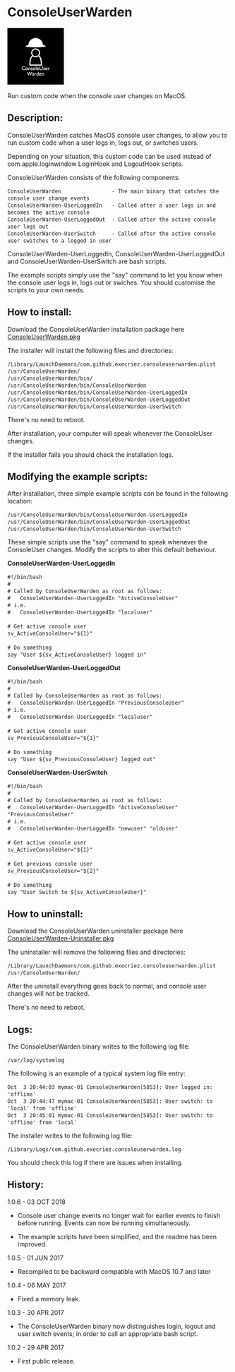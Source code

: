 # ConsoleUserWarden
![Logo](images/ConsoleUserWarden.jpg "Logo")

Run custom code when the console user changes on MacOS.

## Description:

ConsoleUserWarden catches MacOS console user changes, to allow you to run custom code when a user logs in, logs out, or switches users.

Depending on your situation, this custom code can be used instead of com.apple.loginwindow LoginHook and LogoutHook scripts.

ConsoleUserWarden consists of the following components:

	ConsoleUserWarden                - The main binary that catches the console user change events
	ConsoleUserWarden-UserLoggedIn   - Called after a user logs in and becomes the active console
	ConsoleUserWarden-UserLoggedOut  - Called after the active console user logs out
	ConsoleUserWarden-UserSwitch     - Called after the active console user switches to a logged in user
 
ConsoleUserWarden-UserLoggedIn, ConsoleUserWarden-UserLoggedOut and ConsoleUserWarden-UserSwitch are bash scripts.

The example scripts simply use the "say" command to let you know when the console user logs in, logs out or swiches. You should customise the scripts to your own needs.


## How to install:

Download the ConsoleUserWarden installation package here [ConsoleUserWarden.pkg](https://raw.githubusercontent.com/execriez/ConsoleUserWarden/master/SupportFiles/ConsoleUserWarden.pkg)

The installer will install the following files and directories:

	/Library/LaunchDaemons/com.github.execriez.consoleuserwarden.plist
	/usr/ConsoleUserWarden/
	/usr/ConsoleUserWarden/bin/
	/usr/ConsoleUserWarden/bin/ConsoleUserWarden
	/usr/ConsoleUserWarden/bin/ConsoleUserWarden-UserLoggedIn
	/usr/ConsoleUserWarden/bin/ConsoleUserWarden-UserLoggedOut
	/usr/ConsoleUserWarden/bin/ConsoleUserWarden-UserSwitch

There's no need to reboot.

After installation, your computer will speak whenever the ConsoleUser changes. 

If the installer fails you should check the installation logs.

## Modifying the example scripts:

After installation, three simple example scripts can be found in the following location:

	/usr/ConsoleUserWarden/bin/ConsoleUserWarden-UserLoggedIn
	/usr/ConsoleUserWarden/bin/ConsoleUserWarden-UserLoggedOut
	/usr/ConsoleUserWarden/bin/ConsoleUserWarden-UserSwitch

These simple scripts use the "say" command to speak whenever the ConsoleUser changes. Modify the scripts to alter this default behaviour.

**ConsoleUserWarden-UserLoggedIn**

	#!/bin/bash
	#
	# Called by ConsoleUserWarden as root as follows:    
	#   ConsoleUserWarden-UserLoggedIn "ActiveConsoleUser"
	# i.e.
	#   ConsoleUserWarden-UserLoggedIn "localuser"

	# Get active console user
	sv_ActiveConsoleUser="${1}"

	# Do something
	say "User ${sv_ActiveConsoleUser} logged in"

**ConsoleUserWarden-UserLoggedOut**

	#!/bin/bash
	#
	# Called by ConsoleUserWarden as root as follows:    
	#   ConsoleUserWarden-UserLoggedIn "PreviousConsoleUser"
	# i.e.
	#   ConsoleUserWarden-UserLoggedIn "localuser"

	# Get active console user
	sv_PreviousConsoleUser="${1}"

	# Do something
	say "User ${sv_PreviousConsoleUser} logged out"

**ConsoleUserWarden-UserSwitch**

	#!/bin/bash
	#
	# Called by ConsoleUserWarden as root as follows:    
	#   ConsoleUserWarden-UserLoggedIn "ActiveConsoleUser" "PreviousConsoleUser"
	# i.e.
	#   ConsoleUserWarden-UserLoggedIn "newuser" "olduser"

	# Get active console user
	sv_ActiveConsoleUser="${1}"

	# Get previous console user
	sv_PreviousConsoleUser="${2}"

	# Do something
	say "User Switch to ${sv_ActiveConsoleUser}"


## How to uninstall:

Download the ConsoleUserWarden uninstaller package here [ConsoleUserWarden-Uninstaller.pkg](https://raw.githubusercontent.com/execriez/ConsoleUserWarden/master/SupportFiles/ConsoleUserWarden-Uninstaller.pkg)

The uninstaller will remove the following files and directories:

	/Library/LaunchDaemons/com.github.execriez.consoleuserwarden.plist
	/usr/ConsoleUserWarden/

After the uninstall everything goes back to normal, and console user changes will not be tracked.

There's no need to reboot.

## Logs:

The ConsoleUserWarden binary writes to the following log file:

	/var/log/systemlog
  
The following is an example of a typical system log file entry:

	Oct  3 20:44:03 mymac-01 ConsoleUserWarden[5853]: User logged in: 'offline'
	Oct  3 20:44:47 mymac-01 ConsoleUserWarden[5853]: User switch: to 'local' from 'offline'
	Oct  3 20:45:01 mymac-01 ConsoleUserWarden[5853]: User switch: to 'offline' from 'local'

The installer writes to the following log file:

	/Library/Logs/com.github.execriez.consoleuserwarden.log
  
You should check this log if there are issues when installing.

## History:

1.0.6 - 03 OCT 2018

* Console user change events no longer wait for earlier events to finish before running. Events can now be running simultaneously.

* The example scripts have been simplified, and the readme has been improved.

1.0.5 - 01 JUN 2017

* Recompiled to be backward compatible with MacOS 10.7 and later

1.0.4 - 06 MAY 2017

* Fixed a memory leak.

1.0.3 - 30 APR 2017

* The ConsoleUserWarden binary now distinguishes login, logout and user switch events; in order to call an appropriate bash script.

1.0.2 - 29 APR 2017

* First public release.
